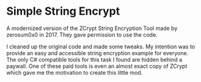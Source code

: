 # Simple String Encrypt

A modernized version of the ZCrypt String Encryption Tool made by zerosum0x0 in 2017. They gave permission to use the code.

I cleaned up the original code and made some tweaks. My intention was to provide an easy and accessible string encryption example for everyone. The only C# compatible tools for this task I found are hidden behind a paywall. One of these paid tools is even an almost exact copy of ZCrypt which gave me the motivation to create this little mod.

